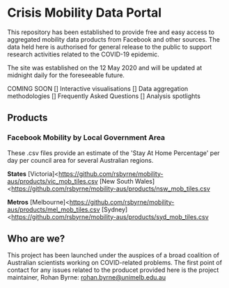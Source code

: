 # Crisis Mobility Data Portal

This repository has been established to provide free and easy access to aggregated mobility data products from Facebook and other sources. The data held here is authorised for general release to the public to support research activities related to the COVID-19 epidemic.

The site was established on the 12 May 2020 and will be updated at midnight daily for the foreseeable future.

COMING SOON
[] Interactive visualisations
[] Data aggregation methodologies
[] Frequently Asked Questions
[] Analysis spotlights

## Products

### Facebook Mobility by Local Government Area

These .csv files provide an estimate of the 'Stay At Home Percentage' per day per council area for several Australian regions.

**States**
[Victoria]<https://github.com/rsbyrne/mobility-aus/products/vic_mob_tiles.csv
[New South Wales]<https://github.com/rsbyrne/mobility-aus/products/nsw_mob_tiles.csv

**Metros**
[Melbourne]<https://github.com/rsbyrne/mobility-aus/products/mel_mob_tiles.csv
[Sydney]<https://github.com/rsbyrne/mobility-aus/products/syd_mob_tiles.csv

## Who are we?

This project has been launched under the auspices of a broad coalition of Australian scientists working on COVID-related problems. The first point of contact for any issues related to the producet provided here is the project maintainer, Rohan Byrne: <rohan.byrne@unimelb.edu.au>
